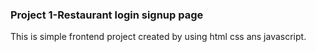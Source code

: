### Project 1-Restaurant login signup page ###

This is simple frontend project created by using html css ans javascript.
